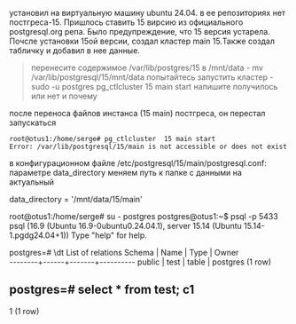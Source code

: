 установил на виртуальную машину ubuntu 24.04.
в ее репозиториях нет постгреса-15.  Пришлось ставить 15 вирсию из официального postgresql.org репа.
Было предупреждение, что 15 версия устарела.
Почсле установки 15ой версии, создал кластер main 15.Также создал табличку и добавил в нее данные.


>перенесите содержимое /var/lib/postgres/15 в /mnt/data - mv /var/lib/postgresql/15/mnt/data
>попытайтесь запустить кластер - sudo -u postgres pg_ctlcluster 15 main start
>напишите получилось или нет и почему

после переноса файлов инстанса (15 main) постгреса, он перестал запускаться 

```
root@otus1:/home/serge# pg_ctlcluster  15 main start
Error: /var/lib/postgresql/15/main is not accessible or does not exist
```

в конфигурационном файле 
/etc/postgresql/15/main/postgresql.conf:
параметре data_directory меняем путь к папке с данными  на актуальный

data_directory = '/mnt/data/15/main'


root@otus1:/home/serge# su - postgres
postgres@otus1:~$ psql  -p 5433
psql (16.9 (Ubuntu 16.9-0ubuntu0.24.04.1), server 15.14 (Ubuntu 15.14-1.pgdg24.04+1))
Type "help" for help.

postgres=# \dt
        List of relations
 Schema | Name | Type  |  Owner   
--------+------+-------+----------
 public | test | table | postgres
(1 row)

postgres=# select * from test;
 c1 
----
 1
(1 row)

